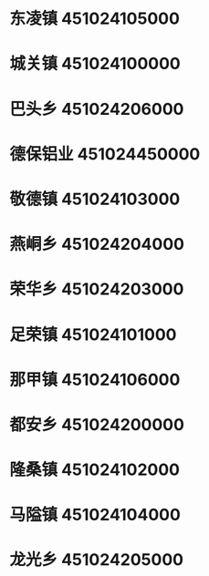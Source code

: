 # 东凌镇 451024105000
# 城关镇 451024100000
# 巴头乡 451024206000
# 德保铝业 451024450000
# 敬德镇 451024103000
# 燕峒乡 451024204000
# 荣华乡 451024203000
# 足荣镇 451024101000
# 那甲镇 451024106000
# 都安乡 451024200000
# 隆桑镇 451024102000
# 马隘镇 451024104000
# 龙光乡 451024205000
